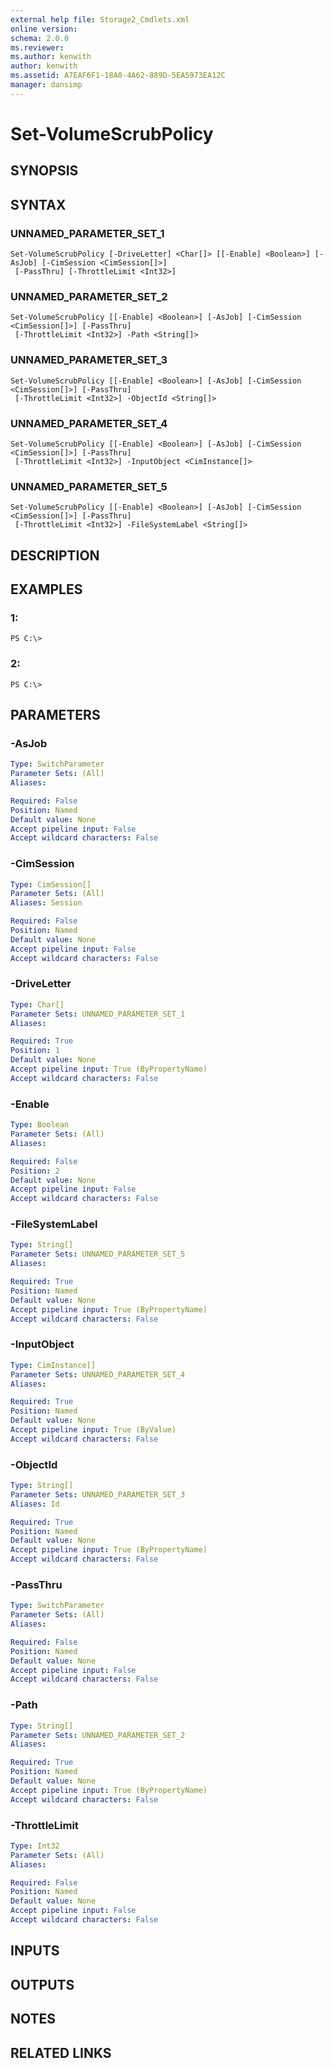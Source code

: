 ```yaml
---
external help file: Storage2_Cmdlets.xml
online version: 
schema: 2.0.0
ms.reviewer:
ms.author: kenwith
author: kenwith
ms.assetid: A7EAF6F1-18A0-4A62-889D-5EA5973EA12C
manager: dansimp
---
```


# Set-VolumeScrubPolicy

## SYNOPSIS

## SYNTAX

### UNNAMED_PARAMETER_SET_1
```
Set-VolumeScrubPolicy [-DriveLetter] <Char[]> [[-Enable] <Boolean>] [-AsJob] [-CimSession <CimSession[]>]
 [-PassThru] [-ThrottleLimit <Int32>]
```

### UNNAMED_PARAMETER_SET_2
```
Set-VolumeScrubPolicy [[-Enable] <Boolean>] [-AsJob] [-CimSession <CimSession[]>] [-PassThru]
 [-ThrottleLimit <Int32>] -Path <String[]>
```

### UNNAMED_PARAMETER_SET_3
```
Set-VolumeScrubPolicy [[-Enable] <Boolean>] [-AsJob] [-CimSession <CimSession[]>] [-PassThru]
 [-ThrottleLimit <Int32>] -ObjectId <String[]>
```

### UNNAMED_PARAMETER_SET_4
```
Set-VolumeScrubPolicy [[-Enable] <Boolean>] [-AsJob] [-CimSession <CimSession[]>] [-PassThru]
 [-ThrottleLimit <Int32>] -InputObject <CimInstance[]>
```

### UNNAMED_PARAMETER_SET_5
```
Set-VolumeScrubPolicy [[-Enable] <Boolean>] [-AsJob] [-CimSession <CimSession[]>] [-PassThru]
 [-ThrottleLimit <Int32>] -FileSystemLabel <String[]>
```

## DESCRIPTION

## EXAMPLES

### 1:
```
PS C:\>
```

### 2:
```
PS C:\>
```

## PARAMETERS

### -AsJob

```yaml
Type: SwitchParameter
Parameter Sets: (All)
Aliases: 

Required: False
Position: Named
Default value: None
Accept pipeline input: False
Accept wildcard characters: False
```

### -CimSession

```yaml
Type: CimSession[]
Parameter Sets: (All)
Aliases: Session

Required: False
Position: Named
Default value: None
Accept pipeline input: False
Accept wildcard characters: False
```

### -DriveLetter

```yaml
Type: Char[]
Parameter Sets: UNNAMED_PARAMETER_SET_1
Aliases: 

Required: True
Position: 1
Default value: None
Accept pipeline input: True (ByPropertyName)
Accept wildcard characters: False
```

### -Enable

```yaml
Type: Boolean
Parameter Sets: (All)
Aliases: 

Required: False
Position: 2
Default value: None
Accept pipeline input: False
Accept wildcard characters: False
```

### -FileSystemLabel

```yaml
Type: String[]
Parameter Sets: UNNAMED_PARAMETER_SET_5
Aliases: 

Required: True
Position: Named
Default value: None
Accept pipeline input: True (ByPropertyName)
Accept wildcard characters: False
```

### -InputObject

```yaml
Type: CimInstance[]
Parameter Sets: UNNAMED_PARAMETER_SET_4
Aliases: 

Required: True
Position: Named
Default value: None
Accept pipeline input: True (ByValue)
Accept wildcard characters: False
```

### -ObjectId

```yaml
Type: String[]
Parameter Sets: UNNAMED_PARAMETER_SET_3
Aliases: Id

Required: True
Position: Named
Default value: None
Accept pipeline input: True (ByPropertyName)
Accept wildcard characters: False
```

### -PassThru

```yaml
Type: SwitchParameter
Parameter Sets: (All)
Aliases: 

Required: False
Position: Named
Default value: None
Accept pipeline input: False
Accept wildcard characters: False
```

### -Path

```yaml
Type: String[]
Parameter Sets: UNNAMED_PARAMETER_SET_2
Aliases: 

Required: True
Position: Named
Default value: None
Accept pipeline input: True (ByPropertyName)
Accept wildcard characters: False
```

### -ThrottleLimit

```yaml
Type: Int32
Parameter Sets: (All)
Aliases: 

Required: False
Position: Named
Default value: None
Accept pipeline input: False
Accept wildcard characters: False
```

## INPUTS

## OUTPUTS

## NOTES

## RELATED LINKS

